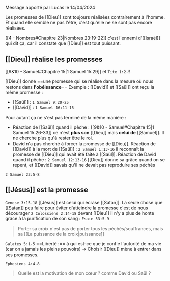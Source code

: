 Message apporté par Lucas le 14/04/2024

Les promesses de [[Dieu]] sont toujours réalisées contrairement à l'homme. Et quand elle semble ne pas l'être, c'est qu'elle ne se sont pas encore réalisées.

[[4 - Nombres#Chapitre 23|Nombres 23:19-22]] c'est l'ennemi d'[[Israël]] qui dit ça, car il constate que [[Dieu]] est tout puissant.
## [[Dieu]] réalise les promesses
[[9&10 - Samuel#Chapitre 15|1 Samuel 15:29]] et `Tite 1:2-5`

[[Dieu]] donne ==une promesse qui se réalise dans la mesure où nous restons dans **l'obéissance**==
Exemple : [[David]] et [[Saül]] ont reçu la même promesse :
- [[Saül]] : `1 Samuel 9:20-25`
- [[David]] : `1 Samuel 16:11-15`

Pour autant ça ne s'est pas terminé de la même manière :
- Réaction de [[Saül]] quand il pêche : [[9&10 - Samuel#Chapitre 15|1 Samuel 15:26-33]] ce n'est **plus son** [[Dieu]] mais **celui de** [[Samuel]]. Il ne cherche plus qu'à rester être le roi.
- David n'a pas cherché à forcer la promesse de [[Dieu]]. Réaction de [[David]] à la mort de [[Saül]] : `2 Samuel 1:13-16` il reconnaît la promesse de [[Dieu]] qui avait été faite à [[Saül]]. Réaction de David quand il pêche : `2 Samuel 12:13-16` [[Dieu]] donne sa grâce quand on se repent, et [[David]] savais qu'il ne devait pas reproduire ses péchés

`2 Samuel 23:5-8` 
## [[Jésus]] est la promesse
`Genese 3:15-18` [[Jésus]] est celui qui écrase [[Satan]]. La seule chose que [[Satan]] peu faire pour éviter d'atteindre la promesse c'est de nous décourager
`2 Colossiens 2:14-18` devant [[Dieu]] il n'y a plus de honte grâce à la purification de son sang : `Esaie 53:5-9`

> Porter sa croix n'est pas de porter tous les péchés/souffrances, mais sa [[La puissance de la croix|puissance]]

`Galates 5:1-5` 
==Liberté :== à qui est-ce que je confie l'autorité de ma vie (car on a jamais les pleins pouvoirs)
-> Choisir [[Dieu]] mène à entrer dans ses promesses.

`Ephesiens 4:4-8`

> Quelle est la motivation de mon cœur ? comme David ou Saül ?